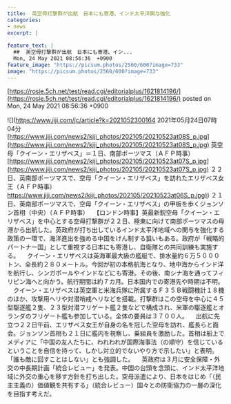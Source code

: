 ```yaml
---
title:  英空母打撃群が出航　日本にも寄港、インド太平洋関与強化  
categories:
- news
excerpt: |
  
feature_text: |
  ##  英空母打撃群が出航　日本にも寄港、イン...
  Mon, 24 May 2021 08:56:36  +0900
feature_image: "https://picsum.photos/2560/600?image=733"
image: "https://picsum.photos/2560/600?image=733"
---
```


[https://rosie.5ch.net/test/read.cgi/editorialplus/1621814196/](https://rosie.5ch.net/test/read.cgi/editorialplus/1621814196/)
posted on Mon, 24 May 2021 08:56:36  +0900

<!--more-->

![](https://www.jiji.com/jc/article?k=2021052300164 2021年05月24日07時04分 [https://www.jiji.com/news2/kiji_photos/202105/20210523at08S_p.jpg](https://www.jiji.com/news2/kiji_photos/202105/20210523at08S_p.jpg) 英空母「クイーン・エリザベス」＝１日、南部ポーツマス（ＡＦＰ時事） [https://www.jiji.com/news2/kiji_photos/202105/20210523at07S_p.jpg](https://www.jiji.com/news2/kiji_photos/202105/20210523at07S_p.jpg) ２２日、英南部ポーツマスで、空母「クイーン・エリザベス」を訪れたエリザベス女王（ＡＦＰ時事） [https://www.jiji.com/news2/kiji_photos/202105/20210523at06S_p.jpg)](https://www.jiji.com/news2/kiji_photos/202105/20210523at06S_p.jpg)) ２１日、英南部ポーツマスで、空母「クイーン・エリザベス」の甲板を歩くジョンソン首相（中央）（ＡＦＰ時事） 　【ロンドン時事】英最新鋭空母「クイーン・エリザベス」を中心とする空母打撃群が２２日、極東に向けて南部ポーツマスの母港から出航した。英政府が打ち出しているインド太平洋地域への関与を強化する政策の一環で、海洋進出を強める中国をけん制する狙いもある。政府が「戦略的パートナー国」として重視する日本にも寄港し、自衛隊との共同訓練も実施する。 　クイーン・エリザベスは英海軍最大級の艦艇で、排水量約６万５０００トン、全長約２８０メートル。今回が初の本格航海となり、地中海からインド洋を航行し、シンガポールやインドなどにも寄港。その後、南シナ海を通ってフィリピン海へと向かう。航行期間は約７カ月。日本国内での寄港先や時期は不明。 　クイーン・エリザベスは英空軍と米海兵隊に所属するＦ３５Ｂ戦闘機計１８機のほか、攻撃用ヘリや対潜哨戒ヘリなどを搭載。打撃群はこの空母を中心に４５型駆逐艦２隻、２３型対潜フリゲート艦２隻などで構成され、米軍の駆逐艦とオランダのフリゲート艦も参加している。全体の要員は３７００人。 　出航に先立つ２２日午前、エリザベス女王が自身の名を冠した空母を訪れ、艦長らと面会。ジョンソン首相も２１日に艦内を視察し、乗組員を激励した。首相は船上でメディアに「中国の友人たちに、われわれが国際海事法（の順守）を信じているということを自信を持って、しかし対立的でないやり方で示したい」と表明。「誰も敵に回すことはしない」とも強調した。 　英政府は３月に安全保障・外交の中長期計画「統合レビュー」を発表。中国の台頭を念頭に、インド太平洋地域に外交の重心を移す方針を打ち出した。空母派遣により、日本をはじめ「（民主主義の）価値観を共有する」（統合レビュー）国々との防衛協力の一層の深化を目指す考えだ。
